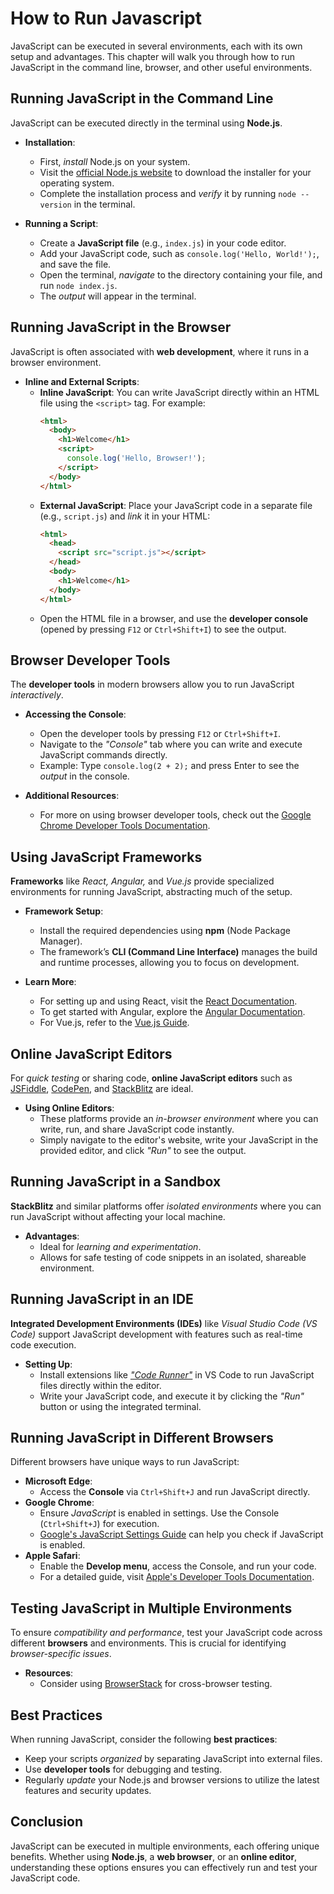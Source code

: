 # How to Run Javascript

JavaScript can be executed in several environments, each with its own setup and advantages. This chapter will walk you through how to run JavaScript in the command line, browser, and other useful environments.

## **Running JavaScript in the Command Line**
JavaScript can be executed directly in the terminal using **Node.js**.

- **Installation**: 
  - First, *install* Node.js on your system.
  - Visit the [official Node.js website](https://nodejs.org) to download the installer for your operating system.
  - Complete the installation process and *verify* it by running `node --version` in the terminal.

- **Running a Script**:
  - Create a **JavaScript file** (e.g., `index.js`) in your code editor.
  - Add your JavaScript code, such as `console.log('Hello, World!');`, and save the file.
  - Open the terminal, *navigate* to the directory containing your file, and run `node index.js`.
  - The *output* will appear in the terminal.

## **Running JavaScript in the Browser**
JavaScript is often associated with **web development**, where it runs in a browser environment.

- **Inline and External Scripts**:
  - **Inline JavaScript**: You can write JavaScript directly within an HTML file using the `<script>` tag. For example:
    ```html
    <html>
      <body>
        <h1>Welcome</h1>
        <script>
          console.log('Hello, Browser!');
        </script>
      </body>
    </html>
    ```
  - **External JavaScript**: Place your JavaScript code in a separate file (e.g., `script.js`) and *link* it in your HTML:
    ```html
    <html>
      <head>
        <script src="script.js"></script>
      </head>
      <body>
        <h1>Welcome</h1>
      </body>
    </html>
    ```
  - Open the HTML file in a browser, and use the **developer console** (opened by pressing `F12` or `Ctrl+Shift+I`) to see the output.

## **Browser Developer Tools**
The **developer tools** in modern browsers allow you to run JavaScript *interactively*.

- **Accessing the Console**:
  - Open the developer tools by pressing `F12` or `Ctrl+Shift+I`.
  - Navigate to the *"Console"* tab where you can write and execute JavaScript commands directly.
  - Example: Type `console.log(2 + 2);` and press Enter to see the *output* in the console.

- **Additional Resources**:
  - For more on using browser developer tools, check out the [Google Chrome Developer Tools Documentation](https://developer.chrome.com/docs/devtools/).

## **Using JavaScript Frameworks**
**Frameworks** like *React, Angular,* and *Vue.js* provide specialized environments for running JavaScript, abstracting much of the setup.

- **Framework Setup**:
  - Install the required dependencies using **npm** (Node Package Manager).
  - The framework’s **CLI (Command Line Interface)** manages the build and runtime processes, allowing you to focus on development.

- **Learn More**:
  - For setting up and using React, visit the [React Documentation](https://reactjs.org/docs/getting-started.html).
  - To get started with Angular, explore the [Angular Documentation](https://angular.io/docs).
  - For Vue.js, refer to the [Vue.js Guide](https://vuejs.org/guide/).

## **Online JavaScript Editors**
For *quick testing* or sharing code, **online JavaScript editors** such as [JSFiddle](https://jsfiddle.net/), [CodePen](https://codepen.io/), and [StackBlitz](https://stackblitz.com/) are ideal.

- **Using Online Editors**:
  - These platforms provide an *in-browser environment* where you can write, run, and share JavaScript code instantly.
  - Simply navigate to the editor's website, write your JavaScript in the provided editor, and click *"Run"* to see the output.

## **Running JavaScript in a Sandbox**
**StackBlitz** and similar platforms offer *isolated environments* where you can run JavaScript without affecting your local machine.

- **Advantages**:
  - Ideal for *learning and experimentation*.
  - Allows for safe testing of code snippets in an isolated, shareable environment.

## **Running JavaScript in an IDE**
**Integrated Development Environments (IDEs)** like *Visual Studio Code (VS Code)* support JavaScript development with features such as real-time code execution.

- **Setting Up**:
  - Install extensions like *["Code Runner"](https://marketplace.visualstudio.com/items?itemName=formulahendry.code-runner)* in VS Code to run JavaScript files directly within the editor.
  - Write your JavaScript code, and execute it by clicking the *"Run"* button or using the integrated terminal.

## **Running JavaScript in Different Browsers**
Different browsers have unique ways to run JavaScript:

- **Microsoft Edge**:
  - Access the **Console** via `Ctrl+Shift+J` and run JavaScript directly.
- **Google Chrome**:
  - Ensure *JavaScript* is enabled in settings. Use the Console (`Ctrl+Shift+J`) for execution.
  - [Google's JavaScript Settings Guide](https://support.google.com/accounts/answer/61416?hl=en) can help you check if JavaScript is enabled.
- **Apple Safari**:
  - Enable the **Develop menu**, access the Console, and run your code.
  - For a detailed guide, visit [Apple's Developer Tools Documentation](https://developer.apple.com/safari/tools/).

## **Testing JavaScript in Multiple Environments**
To ensure *compatibility and performance*, test your JavaScript code across different **browsers** and environments. This is crucial for identifying *browser-specific issues*.

- **Resources**:
  - Consider using [BrowserStack](https://www.browserstack.com/) for cross-browser testing.

## **Best Practices**
When running JavaScript, consider the following **best practices**:
- Keep your scripts *organized* by separating JavaScript into external files.
- Use **developer tools** for debugging and testing.
- Regularly *update* your Node.js and browser versions to utilize the latest features and security updates.

## Conclusion
JavaScript can be executed in multiple environments, each offering unique benefits. Whether using **Node.js**, a **web browser**, or an **online editor**, understanding these options ensures you can effectively run and test your JavaScript code.
